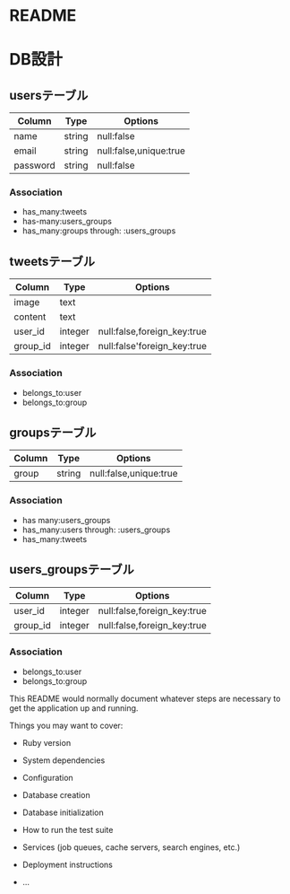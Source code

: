 # README

# DB設計

## usersテーブル
|Column|Type|Options|
|------|----|-------|
|name|string|null:false|
|email|string|null:false,unique:true|
|password|string|null:false| 
### Association
- has_many:tweets
- has-many:users_groups
- has_many:groups through: :users_groups


## tweetsテーブル
|Column|Type|Options|
|------|----|-------|
|image|text||
|content|text||
|user_id|integer|null:false,foreign_key:true|
|group_id|integer|null:false'foreign_key:true|
### Association
- belongs_to:user
- belongs_to:group


## groupsテーブル
|Column|Type|Options|
|------|----|-------|
|group|string|null:false,unique:true|
### Association
- has many:users_groups
- has_many:users through: :users_groups
- has_many:tweets 


## users_groupsテーブル
|Column|Type|Options|
|------|----|-------|
|user_id|integer|null:false,foreign_key:true|
|group_id|integer|null:false,foreign_key:true|
### Association
- belongs_to:user
- belongs_to:group




This README would normally document whatever steps are necessary to get the
application up and running.

Things you may want to cover:

* Ruby version

* System dependencies

* Configuration

* Database creation

* Database initialization

* How to run the test suite

* Services (job queues, cache servers, search engines, etc.)

* Deployment instructions

* ...

